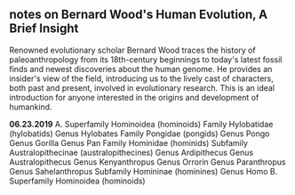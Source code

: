 ## notes on Bernard Wood's Human Evolution,  A Brief Insight

Renowned evolutionary scholar Bernard Wood traces the history of paleoanthropology from its 18th-century beginnings to today's latest fossil finds and newest discoveries about the human genome. He provides an insider's view of the field, introducing us to the lively cast of characters, both past and present, involved in evolutionary research. This is an ideal introduction for anyone interested in the origins and development of humankind.


**06.23.2019**
A. Superfamily Hominoidea (hominoids)
Family Hylobatidae (hylobatids)
Genus Hylobates
Family Pongidae (pongids)
Genus Pongo
Genus Gorilla
Genus Pan
Family Hominidae (hominids)
Subfamily Australopithecinae (australopithecines)
Genus Ardipithecus
Genus Australopithecus
Genus Kenyanthropus
Genus Orrorin
Genus Paranthropus
Genus Sahelanthropus
Subfamily Homininae (hominines)
Genus Homo
B. Superfamily Hominoidea (hominoids)

